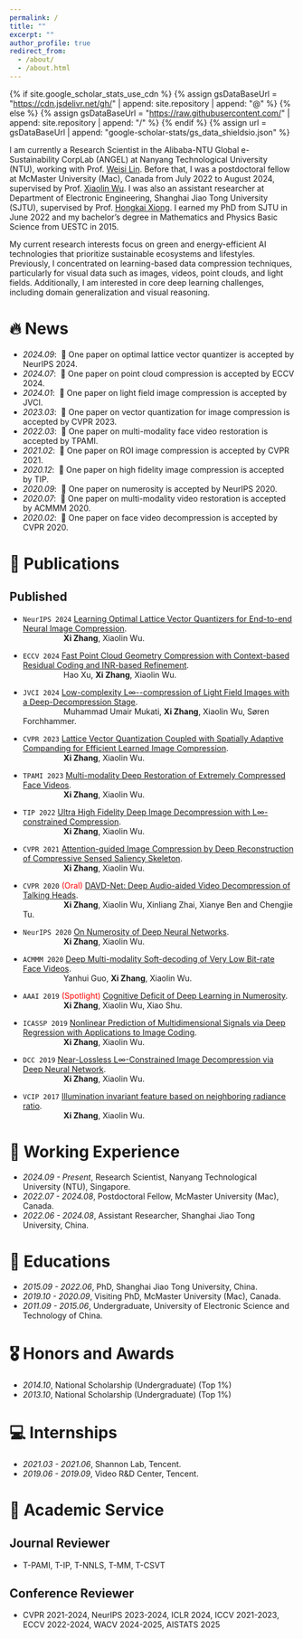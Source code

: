 ```yaml
---
permalink: /
title: ""
excerpt: ""
author_profile: true
redirect_from: 
  - /about/
  - /about.html
---
```


{% if site.google_scholar_stats_use_cdn %}
{% assign gsDataBaseUrl = "https://cdn.jsdelivr.net/gh/" | append: site.repository | append: "@" %}
{% else %}
{% assign gsDataBaseUrl = "https://raw.githubusercontent.com/" | append: site.repository | append: "/" %}
{% endif %}
{% assign url = gsDataBaseUrl | append: "google-scholar-stats/gs_data_shieldsio.json" %}

<span class='anchor' id='about-me'></span>

I am currently a Research Scientist in the Alibaba-NTU Global e-Sustainability CorpLab (ANGEL) at Nanyang Technological University (NTU), 
working with Prof. <a href="https://personal.ntu.edu.sg/wslin/Home.html">Weisi Lin</a>. 
Before that, I was a postdoctoral fellow at McMaster University (Mac), Canada from July 2022 to August 2024, 
supervised by Prof. <a href="https://scholar.google.com/citations?user=ZuQnEIgAAAAJ">Xiaolin Wu</a>.
I was also an assistant researcher at Department of Electronic Engineering, Shanghai Jiao Tong University (SJTU), 
supervised by Prof. <a href="https://min.sjtu.edu.cn/En/FacultyShow/4?Vid=14">Hongkai Xiong</a>.
I earned my PhD from SJTU in June 2022 and my bachelor’s degree in Mathematics and Physics Basic Science from UESTC in 2015.

My current research interests focus on green and energy-efficient AI technologies that prioritize sustainable ecosystems and lifestyles. 
Previously, I concentrated on learning-based data compression techniques, particularly for visual data such as images, videos, point clouds, and light fields. 
Additionally, I am interested in core deep learning challenges, including domain generalization and visual reasoning.
<!-- I have published more than 10 papers at the top AI Journals and conferences such as T-PAMI, T-IP, NeurIPS, CVPR, ECCV, AAAI, etc. -->
<!-- with total <a href='https://scholar.google.com/citations?user=78WvEjMAAAAJ'>google scholar citations <strong><span id='total_cit'>600+</span></strong></a>  -->
  <!-- <a href='https://scholar.google.com/citations?user=78WvEjMAAAAJ'>
  <img src="https://img.shields.io/endpoint?url={{ url | url_encode }}&logo=Google%20Scholar&labelColor=f6f6f6&color=9cf&style=flat&label=citations"></a> -->



# 🔥 News
- *2024.09*: &nbsp;🎉 One paper on optimal lattice vector quantizer is accepted by NeurIPS 2024. 
- *2024.07*: &nbsp;🎉 One paper on point cloud compression is accepted by ECCV 2024. 
- *2024.01*: &nbsp;🎉 One paper on light field image compression is accepted by JVCI. 
- *2023.03*: &nbsp;🎉 One paper on vector quantization for image compression is accepted by CVPR 2023. 
- *2022.03*: &nbsp;🎉 One paper on multi-modality face video restoration is accepted by TPAMI. 
- *2021.02*: &nbsp;🎉 One paper on ROI image compression is accepted by CVPR 2021. 
- *2020.12*: &nbsp;🎉 One paper on high fidelity image compression is accepted by TIP. 
- *2020.09*: &nbsp;🎉 One paper on numerosity is accepted by NeurIPS 2020. 
- *2020.07*: &nbsp;🎉 One paper on multi-modality video restoration is accepted by ACMMM 2020. 
- *2020.02*: &nbsp;🎉 One paper on face video decompression is accepted by CVPR 2020. 


# 📝 Publications 

<!-- <div class='paper-box'><div class='paper-box-image'><div><div class="badge">CVPR 2016</div><img src='images/500x300.png' alt="sym" width="100%"></div></div>
<div class='paper-box-text' markdown="1">

[Deep Residual Learning for Image Recognition](https://openaccess.thecvf.com/content_cvpr_2016/papers/He_Deep_Residual_Learning_CVPR_2016_paper.pdf)

**Kaiming He**, Xiangyu Zhang, Shaoqing Ren, Jian Sun

[**Project**](https://scholar.google.com/citations?view_op=view_citation&hl=zh-CN&user=DhtAFkwAAAAJ&citation_for_view=DhtAFkwAAAAJ:ALROH1vI_8AC) <strong><span class='show_paper_citations' data='DhtAFkwAAAAJ:ALROH1vI_8AC'></span></strong>
- Lorem ipsum dolor sit amet, consectetur adipiscing elit. Vivamus ornare aliquet ipsum, ac tempus justo dapibus sit amet. 
</div>
</div> -->

<!-- ## Preprints

- ``arXiv``[FLLIC: Functionally Lossless Image Compression](https://arxiv.org/pdf/2401.13616.pdf).
**Xi Zhang**, Xiaolin Wu.

- ``arXiv``[Dual-layer Image Compression via Adaptive Downsampling and Spatially Varying Upconversion](https://arxiv.org/pdf/2302.06096.pdf).
**Xi Zhang**, Xiaolin Wu.

- ``arXiv``[Asymmetric Coding for Ultrahigh Throughput Encoding (ACUTE)]().Seyed Mehdi Ayyoubzadeh, **Xi Zhang**, Xiaolin Wu. -->


## Published
<!-- (+ means equal contribution, * means corresponding author(s)) -->

- ``NeurIPS 2024`` [Learning Optimal Lattice Vector Quantizers for End-to-end Neural Image Compression](). \
&emsp; &emsp; &emsp; &emsp; 
**Xi Zhang**, Xiaolin Wu.

- ``ECCV 2024`` [Fast Point Cloud Geometry Compression with Context-based Residual Coding and INR-based Refinement](https://arxiv.org/pdf/2408.02966). \
&emsp; &emsp; &emsp; &emsp; 
Hao Xu, **Xi Zhang**, Xiaolin Wu.
  
- ``JVCI 2024`` [Low-complexity L∞--compression of Light Field Images with a Deep-Decompression Stage](https://doi.org/10.1016/j.jvcir.2024.104072). \
&emsp; &emsp; &emsp; &emsp; 
Muhammad Umair Mukati, **Xi Zhang**, Xiaolin Wu, Søren Forchhammer.

- ``CVPR 2023`` [Lattice Vector Quantization Coupled with Spatially Adaptive Companding for Efficient Learned Image Compression](https://openaccess.thecvf.com/content/CVPR2023/html/Zhang_LVQAC_Lattice_Vector_Quantization_Coupled_With_Spatially_Adaptive_Companding_for_CVPR_2023_paper.html). \
&emsp; &emsp; &emsp; &emsp; 
**Xi Zhang**, Xiaolin Wu.

- ``TPAMI 2023`` [Multi-modality Deep Restoration of Extremely Compressed Face Videos](https://ieeexplore.ieee.org/abstract/document/9730053). \
&emsp; &emsp; &emsp; &emsp; 
**Xi Zhang**, Xiaolin Wu.

- ``TIP 2022`` [Ultra High Fidelity Deep Image Decompression with L∞-constrained Compression](https://ieeexplore.ieee.org/abstract/document/9277919). \
&emsp; &emsp; &emsp; &emsp; 
**Xi Zhang**, Xiaolin Wu.

- ``CVPR 2021`` [Attention-guided Image Compression by Deep Reconstruction of Compressive Sensed Saliency Skeleton](https://openaccess.thecvf.com/content/CVPR2021/html/Zhang_Attention-Guided_Image_Compression_by_Deep_Reconstruction_of_Compressive_Sensed_Saliency_CVPR_2021_paper.html). \
&emsp; &emsp; &emsp; &emsp; 
**Xi Zhang**, Xiaolin Wu.

- ``CVPR 2020`` <span style="color:red">(Oral)</span> [DAVD-Net: Deep Audio-aided Video Decompression of Talking Heads](https://openaccess.thecvf.com/content_CVPR_2020/html/Zhang_DAVD-Net_Deep_Audio-Aided_Video_Decompression_of_Talking_Heads_CVPR_2020_paper.html). \
&emsp; &emsp; &emsp; &emsp; 
**Xi Zhang**, Xiaolin Wu, Xinliang Zhai, Xianye Ben and Chengjie Tu.

- ``NeurIPS 2020`` [On Numerosity of Deep Neural Networks](https://proceedings.neurips.cc/paper/2020/hash/13e36f06c66134ad65f532e90d898545-Abstract.html). \
&emsp; &emsp; &emsp; &emsp; 
**Xi Zhang**, Xiaolin Wu.

- ``ACMMM 2020`` [Deep Multi-modality Soft-decoding of Very Low Bit-rate Face Videos](https://dl.acm.org/doi/abs/10.1145/3394171.3413709). \
&emsp; &emsp; &emsp; &emsp; 
Yanhui Guo, **Xi Zhang**, Xiaolin Wu.

- ``AAAI 2019`` <span style="color:red">(Spotlight)</span> [Cognitive Deficit of Deep Learning in Numerosity](https://ojs.aaai.org/index.php/AAAI/article/view/3928). \
&emsp; &emsp; &emsp; &emsp; 
**Xi Zhang**, Xiaolin Wu, Xiao Shu.

- ``ICASSP 2019`` [Nonlinear Prediction of Multidimensional Signals via Deep Regression with Applications to Image Coding](https://ieeexplore.ieee.org/abstract/document/8683863). \
&emsp; &emsp; &emsp; &emsp; 
**Xi Zhang**, Xiaolin Wu.

- ``DCC 2019`` [Near-Lossless L∞-Constrained Image Decompression via Deep Neural Network](https://ieeexplore.ieee.org/abstract/document/8712819). \
&emsp; &emsp; &emsp; &emsp; 
**Xi Zhang**, Xiaolin Wu.

- ``VCIP 2017`` [Illumination invariant feature based on neighboring radiance ratio](https://ieeexplore.ieee.org/abstract/document/8305111). \
&emsp; &emsp; &emsp; &emsp; 
**Xi Zhang**, Xiaolin Wu.



# 🎨 Working Experience
- *2024.09 - Present*, Research Scientist, Nanyang Technological University (NTU), Singapore.
- *2022.07 - 2024.08*, Postdoctoral Fellow, McMaster University (Mac), Canada.
- *2022.06 - 2024.08*, Assistant Researcher, Shanghai Jiao Tong University, China.



# 📖 Educations
- *2015.09 - 2022.06*, PhD, Shanghai Jiao Tong University, China.
- *2019.10 - 2020.09*, Visiting PhD, McMaster University (Mac), Canada. 
- *2011.09 - 2015.06*, Undergraduate, University of Electronic Science and Technology of China.



<!-- # 💰 Grants -->



# 🎖 Honors and Awards
- *2014.10*, National Scholarship (Undergraduate) (Top 1%)
- *2013.10*, National Scholarship (Undergraduate) (Top 1%)



<!-- # 💬 Invited Talks -->



# 💻 Internships
- *2021.03 - 2021.06*, Shannon Lab, Tencent.
- *2019.06 - 2019.09*, Video R&D Center, Tencent. 


# 💬 Academic Service


## Journal Reviewer
- T-PAMI, T-IP, T-NNLS, T-MM, T-CSVT


## Conference Reviewer
- CVPR 2021-2024, NeurIPS 2023-2024, ICLR 2024, ICCV 2021-2023, ECCV 2022-2024, WACV 2024-2025, AISTATS 2025